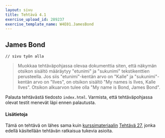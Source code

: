 ```yaml
---
layout: sivu
title: Tehtävä 4.1
exercise_upload_id: 289237
exercise_template_name: W4E01.JamesBond
---
```


## James Bond 

~~~
// sivu työn alla
~~~

> Muokkaa tehtäväpohjassa olevaa dokumenttia siten, että näkymän otsikon sisältö määräytyy "etunimi" ja "sukunimi" tekstikenttien perusteella. Jos siis "etunimi"-kentän arvo on "Kalle" ja "sukunimi"-kentän arvo on "Ilves", on otsikon sisältö "My names is Ilves, Kalle Ilves". Otsikon alkuarvon tulee olla "My name is Bond, James Bond".

Palauta tehtävästä tiedosto `index.html`. Varmista, että tehtäväpohjassa olevat testit menevät läpi ennen palautusta.

#### Lisätietoja

Tämä on tehtävä on lähes sama kuin [kurssimateriaalin]({{site.baseurl}}/weso/)
[Tehtävä 27]({{site.baseurl}}/weso/#vk-4-t27), jonka edellä käsitellään tehtävän ratkaisua tukevia asioita.




